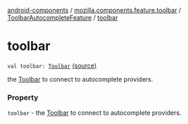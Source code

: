 [android-components](../../index.md) / [mozilla.components.feature.toolbar](../index.md) / [ToolbarAutocompleteFeature](index.md) / [toolbar](./toolbar.md)

# toolbar

`val toolbar: `[`Toolbar`](../../mozilla.components.concept.toolbar/-toolbar/index.md) [(source)](https://github.com/mozilla-mobile/android-components/blob/master/components/feature/toolbar/src/main/java/mozilla/components/feature/toolbar/ToolbarAutocompleteFeature.kt#L23)

the [Toolbar](../../mozilla.components.concept.toolbar/-toolbar/index.md) to connect to autocomplete providers.

### Property

`toolbar` - the [Toolbar](../../mozilla.components.concept.toolbar/-toolbar/index.md) to connect to autocomplete providers.
